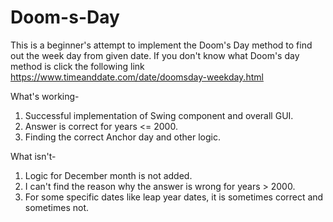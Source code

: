 # Doom-s-Day
This is a beginner's attempt to implement the Doom's Day method to find out
the week day from given date.
If you don't know what Doom's day method is click the following link
https://www.timeanddate.com/date/doomsday-weekday.html

What's working-
1) Successful implementation of Swing component and overall GUI.
2) Answer is correct for years <= 2000.
3) Finding the correct Anchor day and other logic.

What isn't-
1) Logic for December month is not added.
2) I can't find the reason why the answer is wrong for years > 2000.
3) For some specific dates like leap year dates, it is sometimes correct and sometimes not.
